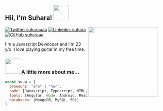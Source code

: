 <h2> Hii, I'm Suhara! <img src="https://media.giphy.com/media/mGcNjsfWAjY5AEZNw6/giphy.gif" width="50"></h2>

<img align='right' src="https://media.giphy.com/media/ieyl9zmCjO4b4t6qoY/giphy.gif" width="230">


[![Twitter: suharaaaa](https://img.shields.io/twitter/follow/suharaaaa?style=social)](https://twitter.com/suharaaaa)
[![Linkedin: suhara](https://img.shields.io/badge/-Suhara-blue?style=flat-square&logo=Linkedin&logoColor=white&link=https://www.linkedin.com/in/suhara-vithanage-053129173/)](https://www.linkedin.com/in/suhara-vithanage-053129173/)
[![GitHub suharaaa](https://img.shields.io/github/followers/suharaaa?label=follow&style=social)](https://github.com/suharaaa)

I'm a Javascript Developer and I'm 23 y/o. I love playing guitar in my free time. 

### <img src="https://media.giphy.com/media/VgCDAzcKvsR6OM0uWg/giphy.gif" width="50"> A little more about me...  

```javascript
const suuu = {
  pronouns: "she" | "her",
  code: [Javascript, Typescript, HTML, CSS, C, C++, Python, Java],
  tools: [Angular, Node, Android, React, Styled-Components, Docker],
  databases: [MongoDB, MySQL, SQL]
}
```
